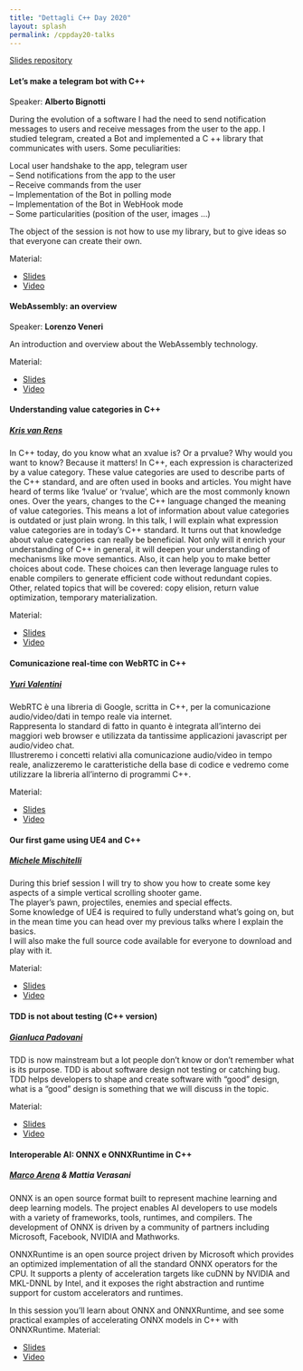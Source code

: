 ```yaml
---
title: "Dettagli C++ Day 2020"
layout: splash
permalink: /cppday20-talks
---
```


[Slides repository](https://github.com/italiancpp/cppday20)

#### Let’s make a telegram bot with C++

Speaker: **Alberto Bignotti**

During the evolution of a software I had the need to send notification messages to users and receive messages from the user to the app. I studied telegram, created a Bot and implemented a C ++ library that communicates with users. Some peculiarities:

Local user handshake to the app, telegram user  
– Send notifications from the app to the user  
– Receive commands from the user  
– Implementation of the Bot in polling mode  
– Implementation of the Bot in WebHook mode  
– Some particularities (position of the user, images …)

The object of the session is not how to use my library, but to give ideas so that everyone can create their own.

Material:

- [Slides](https://dev.bigno.it/cpp/tgmAPI-en.pdf)
- [Video](https://www.youtube.com/watch?v=s2XiEXDU-wc)
   
#### WebAssembly: an overview

Speaker: **Lorenzo Veneri**

An introduction and overview about the WebAssembly technology.

Material:

- [Slides](https://github.com/italiancpp/cppday20/blob/main/WebAssembly%20-%20Lorenzo%20Veneri.pdf)
- [Video](https://www.youtube.com/watch?v=5M6kVq-p7l0)

#### Understanding value categories in C++  

##### [Kris van Rens](https://web.archive.org/web/20210128052837/http://italiancpp.org/speakers/#kris)

In C++ today, do you know what an xvalue is? Or a prvalue? Why would you want to know? Because it matters! In C++, each expression is characterized by a value category. These value categories are used to describe parts of the C++ standard, and are often used in books and articles. You might have heard of terms like ‘lvalue’ or ‘rvalue’, which are the most commonly known ones. Over the years, changes to the C++ language changed the meaning of value categories. This means a lot of information about value categories is outdated or just plain wrong. In this talk, I will explain what expression value categories are in today’s C++ standard. It turns out that knowledge about value categories can really be beneficial. Not only will it enrich your understanding of C++ in general, it will deepen your understanding of mechanisms like move semantics. Also, it can help you to make better choices about code. These choices can then leverage language rules to enable compilers to generate efficient code without redundant copies. Other, related topics that will be covered: copy elision, return value optimization, temporary materialization.

Material:

- [Slides](https://krisvanrens.github.io/slides/value-categories-talk-cpp-it/talk.html#/title-slide)
- [Video](https://www.youtube.com/watch?v=km3Urog_wzk)


#### Comunicazione real-time con WebRTC in C++  

##### [Yuri Valentini](https://web.archive.org/web/20210128052837/http://italiancpp.org/speakers/#yvalentini)

WebRTC è una libreria di Google, scritta in C++, per la comunicazione audio/video/dati in tempo reale via internet.  
Rappresenta lo standard di fatto in quanto è integrata all’interno dei maggiori web browser e utilizzata da tantissime applicazioni javascript per audio/video chat.  
Illustreremo i concetti relativi alla comunicazione audio/video in tempo reale, analizzeremo le caratteristiche della base di codice e vedremo come utilizzare la libreria all’interno di programmi C++.

Material:

- [Slides](https://github.com/italiancpp/cppday20/blob/main/webrtc-cppday2020.pdf)
- [Video](https://www.youtube.com/watch?v=4NX9NgzaYAE)

#### Our first game using UE4 and C++

##### [Michele Mischitelli](https://web.archive.org/web/20210128052837/http://italiancpp.org/speakers/#mmischitelli)

During this brief session I will try to show you how to create some key aspects of a simple vertical scrolling shooter game.  
The player’s pawn, projectiles, enemies and special effects.  
Some knowledge of UE4 is required to fully understand what’s going on, but in the mean time you can head over my previous talks where I explain the basics.  
I will also make the full source code available for everyone to download and play with it.

Material:

- [Slides](https://github.com/italiancpp/cppday20/blob/main/Our%20first%20game%20using%20UE4%20and%20Cpp%20-%20Michele%20Mischitelli.pdf)
- [Video](https://www.youtube.com/watch?v=ap6TJtFNJbM)

#### TDD is not about testing (C++ version)  

##### [Gianluca Padovani](https://web.archive.org/web/20210128052837/http://italiancpp.org/speakers/#gpad)

TDD is now mainstream but a lot people don’t know or don’t remember what is its purpose. TDD is about software design not testing or catching bug. TDD helps developers to shape and create software with “good” design, what is a “good” design is something that we will discuss in the topic.

Material:

- [Slides](https://www2.slideshare.net/gpadovani/tdd-is-not-about-testing-c-version)
- [Video](https://www.youtube.com/watch?v=WrPkCXHHUBw)

#### Interoperable AI: ONNX e ONNXRuntime in C++  

##### [Marco Arena](https://web.archive.org/web/20210128052837/https://www.italiancpp.org/speakers/#marco-arena) & Mattia Verasani

ONNX is an open source format built to represent machine learning and deep learning models. The project enables AI developers to use models with a variety of frameworks, tools, runtimes, and compilers. The development of ONNX is driven by a community of partners including Microsoft, Facebook, NVIDIA and Mathworks.

ONNXRuntime is an open source project driven by Microsoft which provides an optimized implementation of all the standard ONNX operators for the CPU. It supports a plenty of acceleration targets like cuDNN by NVIDIA and MKL-DNNL by Intel, and it exposes the right abstraction and runtime support for custom accelerators and runtimes.

In this session you’ll learn about ONNX and ONNXRuntime, and see some practical examples of accelerating ONNX models in C++ with ONNXRuntime.
Material:

- [Slides](https://github.com/italiancpp/cppday20/blob/main/Interoperable%20AI%20-%20Marco%20Arena%2C%20Mattia%20Verasani.pdf)
- [Video](https://www.youtube.com/watch?v=exsgNLf-MyY)